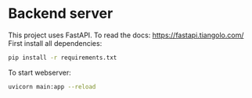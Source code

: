 # Backend server

This project uses FastAPI. To read the docs: https://fastapi.tiangolo.com/
First install all dependencies:

```bash
pip install -r requirements.txt
```

To start webserver:

```bash
uvicorn main:app --reload
```
